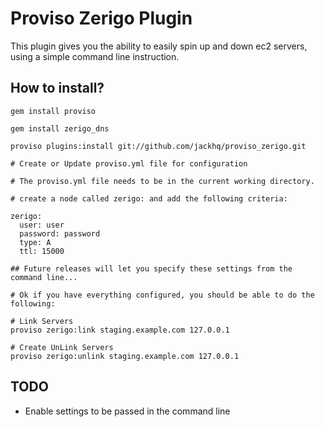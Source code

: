 # Proviso Zerigo Plugin

This plugin gives you the ability to easily spin up and down ec2 servers, 
using a simple command line instruction.

## How to install?

    gem install proviso
    
    gem install zerigo_dns
    
    proviso plugins:install git://github.com/jackhq/proviso_zerigo.git
    
    # Create or Update proviso.yml file for configuration 
    
    # The proviso.yml file needs to be in the current working directory.
    
    # create a node called zerigo: and add the following criteria:
    
    zerigo:
      user: user
      password: password
      type: A
      ttl: 15000
        
    ## Future releases will let you specify these settings from the command line...
    
    # Ok if you have everything configured, you should be able to do the following:
    
    # Link Servers
    proviso zerigo:link staging.example.com 127.0.0.1
  
    # Create UnLink Servers
    proviso zerigo:unlink staging.example.com 127.0.0.1
    
    
## TODO

* Enable settings to be passed in the command line

    
